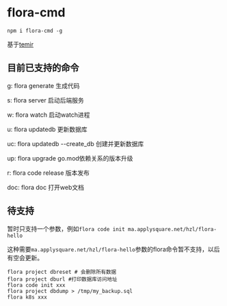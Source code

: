 # flora-cmd

```shell
npm i flora-cmd -g
```

基于[temir](https://github.com/webfansplz/temir)

## 目前已支持的命令

g: flora generate 生成代码

s: flora server 启动后端服务

w: flora watch 启动watch进程

u: flora updatedb 更新数据库

uc: flora updatedb --create_db 创建并更新数据库

up: flora upgrade go.mod依赖关系的版本升级

r: flora code release 版本发布

doc: flora doc 打开web文档

## 待支持

暂时只支持一个参数，例如`flora code init ma.applysquare.net/hzl/flora-hello`

这种需要`ma.applysquare.net/hzl/flora-hello`参数的flora命令暂不支持，以后有空会更新。

```shell
flora project dbreset # 会删除所有数据
flora project dburl #打印数据库访问地址
flora code init xxx
flora project dbdump > /tmp/my_backup.sql
flora k8s xxx
```
